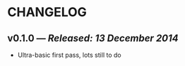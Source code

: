 # CHANGELOG

## **v0.1.0** &mdash; *Released: 13 December 2014*

* Ultra-basic first pass, lots still to do
